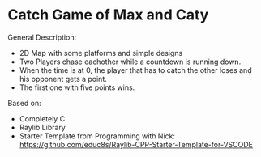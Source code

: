 # Catch Game of Max and Caty

General Description:
 - 2D Map with some platforms and simple designs
 - Two Players chase eachother while a countdown is running down. 
 - When the time is at 0, the player that has to catch the other loses and his opponent gets a point.
 - The first one with five points wins.

Based on:
 - Completely C
 - Raylib Library
 - Starter Template from Programming with Nick: https://github.com/educ8s/Raylib-CPP-Starter-Template-for-VSCODE
